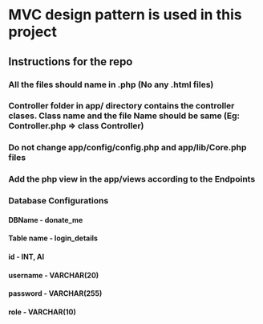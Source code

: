 # MVC design pattern is used in this project

## Instructions for the repo

### All the files should name in .php (No any .html files)

### Controller folder in app/ directory contains the controller clases. Class name and the file Name should be same (Eg: Controller.php => class Controller)

### Do not change app/config/config.php and app/lib/Core.php files

### Add the php view in the app/views according to the Endpoints

### Database Configurations

#### DBName - donate_me

#### Table name - login_details

#### id - INT, AI

#### username - VARCHAR(20)

#### password - VARCHAR(255)

#### role - VARCHAR(10)
